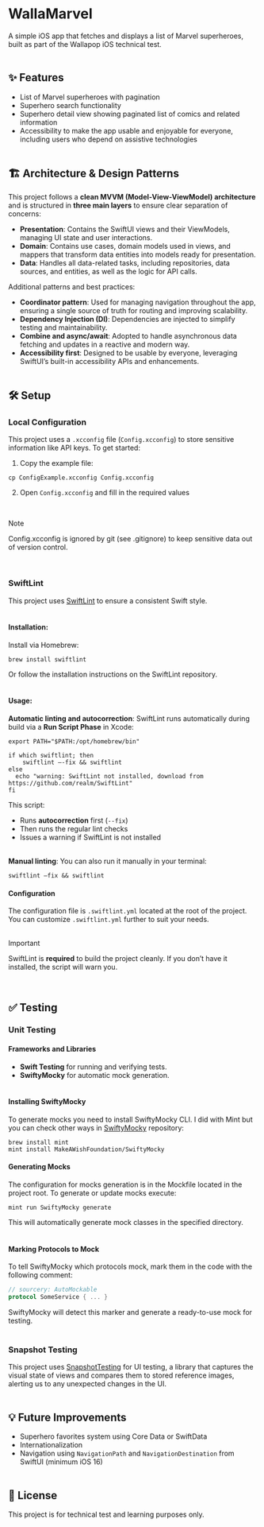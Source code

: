 # WallaMarvel

A simple iOS app that fetches and displays a list of Marvel superheroes, built as part of the Wallapop iOS technical test.
<br/><br/>

## ✨ Features

- List of Marvel superheroes with pagination  
- Superhero search functionality  
- Superhero detail view showing paginated list of comics and related information  
- Accessibility to make the app usable and enjoyable for everyone, including users who depend on assistive technologies
<br/><br/>

## 🏗️ Architecture & Design Patterns

This project follows a **clean MVVM (Model-View-ViewModel) architecture** and is structured in **three main layers** to ensure clear separation of concerns:
- **Presentation**: Contains the SwiftUI views and their ViewModels, managing UI state and user interactions.
- **Domain**: Contains use cases, domain models used in views, and mappers that transform data entities into models ready for presentation.
- **Data**: Handles all data-related tasks, including repositories, data sources, and entities, as well as the logic for API calls.

Additional patterns and best practices:
- **Coordinator pattern**: Used for managing navigation throughout the app, ensuring a single source of truth for routing and improving scalability.
- **Dependency Injection (DI)**: Dependencies are injected to simplify testing and maintainability.
- **Combine and async/await**: Adopted to handle asynchronous data fetching and updates in a reactive and modern way.
- **Accessibility first**: Designed to be usable by everyone, leveraging SwiftUI’s built-in accessibility APIs and enhancements.
<br/><br/>

## 🛠️ Setup

### Local Configuration

This project uses a `.xcconfig` file (`Config.xcconfig`) to store sensitive information like API keys. To get started:

1. Copy the example file:
```
cp ConfigExample.xcconfig Config.xcconfig

```

2. Open `Config.xcconfig` and fill in the required values
<br/>

> [!NOTE]
> Config.xcconfig is ignored by git (see .gitignore) to keep sensitive data out of version control.
<br/>

### SwiftLint

This project uses [SwiftLint](https://github.com/realm/SwiftLint) to ensure a consistent Swift style.
<br/><br/>

#### Installation:

Install via Homebrew:
```
brew install swiftlint

```

Or follow the installation instructions on the SwiftLint repository.
<br/><br/>

#### Usage:

**Automatic linting and autocorrection**: SwiftLint runs automatically during build via a **Run Script Phase** in Xcode:

```
export PATH="$PATH:/opt/homebrew/bin"

if which swiftlint; then
    swiftlint —-fix && swiftlint
else
  echo "warning: SwiftLint not installed, download from https://github.com/realm/SwiftLint"
fi

```

This script:
- Runs **autocorrection** first (`--fix`)  
- Then runs the regular lint checks  
- Issues a warning if SwiftLint is not installed
<br/><br/>

**Manual linting**: You can also run it manually in your terminal:
```
swiftlint –fix && swiftlint

```

#### Configuration

The configuration file is `.swiftlint.yml` located at the root of the project. You can customize `.swiftlint.yml` further to suit your needs.
<br/><br/>

> [!IMPORTANT]
> SwiftLint is **required** to build the project cleanly. If you don’t have it installed, the script will warn you.
<br/>

## ✅ Testing

### Unit Testing

#### Frameworks and Libraries

- **Swift Testing** for running and verifying tests.  
- **SwiftyMocky** for automatic mock generation.
<br/><br/>

#### Installing SwiftyMocky

To generate mocks you need to install SwiftyMocky CLI.
I did with Mint but you can check other ways in [SwiftyMocky](https://github.com/MakeAWishFoundation/SwiftyMocky) repository:

```
brew install mint
mint install MakeAWishFoundation/SwiftyMocky

```

#### Generating Mocks

The configuration for mocks generation is in the Mockfile located in the project root.
To generate or update mocks execute:

```
mint run SwiftyMocky generate

```

This will automatically generate mock classes in the specified directory.
<br/><br/>

#### Marking Protocols to Mock

To tell SwiftyMocky which protocols mock, mark them in the code with the following comment:

```Swift
// sourcery: AutoMockable
protocol SomeService { ... }

```

SwiftyMocky will detect this marker and generate a ready-to-use mock for testing.
<br/><br/>

### Snapshot Testing

This project uses [SnapshotTesting](https://github.com/pointfreeco/swift-snapshot-testing?tab=readme-ov-file) for UI testing, a library that captures the visual state of views and compares them to stored reference images, alerting us to any unexpected changes in the UI.
<br/><br/>

## 💡 Future Improvements

- Superhero favorites system using Core Data or SwiftData  
- Internationalization  
- Navigation using `NavigationPath` and `NavigationDestination` from SwiftUI (minimum iOS 16)
<br/><br/>

## 📄 License

This project is for technical test and learning purposes only.
